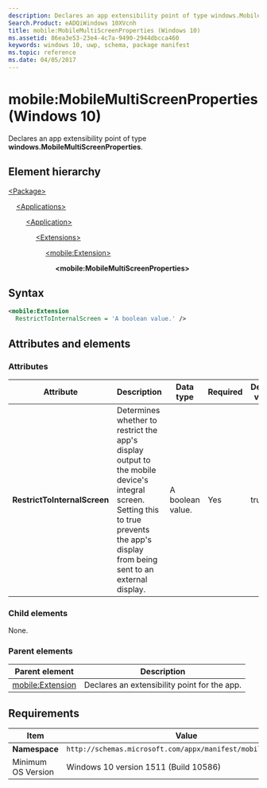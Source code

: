 ```yaml
---
description: Declares an app extensibility point of type windows.MobileMultiScreenProperties.
Search.Product: eADQiWindows 10XVcnh
title: mobile:MobileMultiScreenProperties (Windows 10)
ms.assetid: 86ea3e53-23e4-4c7a-9490-2944dbcca460
keywords: windows 10, uwp, schema, package manifest
ms.topic: reference
ms.date: 04/05/2017
---
```


# mobile:MobileMultiScreenProperties (Windows 10)

Declares an app extensibility point of type **windows.MobileMultiScreenProperties**.

## Element hierarchy

[\<Package\>](element-package.md)

&nbsp;&nbsp;&nbsp;&nbsp;[\<Applications\>](element-applications.md)

&nbsp;&nbsp;&nbsp;&nbsp; &nbsp;&nbsp;&nbsp;&nbsp;[\<Application\>](element-application.md)

&nbsp;&nbsp;&nbsp;&nbsp; &nbsp;&nbsp;&nbsp;&nbsp; &nbsp;&nbsp;&nbsp;&nbsp;[\<Extensions\>](element-extensions.md)

&nbsp;&nbsp;&nbsp;&nbsp; &nbsp;&nbsp;&nbsp;&nbsp; &nbsp;&nbsp;&nbsp;&nbsp; &nbsp;&nbsp;&nbsp;&nbsp;[\<mobile:Extension\>](element-mobile-extension-manual.md)

&nbsp;&nbsp;&nbsp;&nbsp; &nbsp;&nbsp;&nbsp;&nbsp; &nbsp;&nbsp;&nbsp;&nbsp; &nbsp;&nbsp;&nbsp;&nbsp; &nbsp;&nbsp;&nbsp;&nbsp;**\<mobile:MobileMultiScreenProperties\>**

## Syntax

```xml
<mobile:Extension
  RestrictToInternalScreen = 'A boolean value.' />
```

## Attributes and elements

### Attributes

| Attribute | Description | Data type | Required | Default value |
|-|-|-|-|-|
| **RestrictToInternalScreen** | Determines whether to restrict the app's display output to the mobile device's integral screen. Setting this to true prevents the app's display from being sent to an external display. | A boolean value. | Yes | true |

### Child elements

None.

### Parent elements

| Parent element | Description |
|-|-|
| [mobile:Extension](element-mobile-extension-manual.md) | Declares an extensibility point for the app. |

## Requirements

| Item  | Value  |
|--|--|
| **Namespace** | `http://schemas.microsoft.com/appx/manifest/mobile/windows10` |
| Minimum OS Version | Windows 10 version 1511 (Build 10586) |
